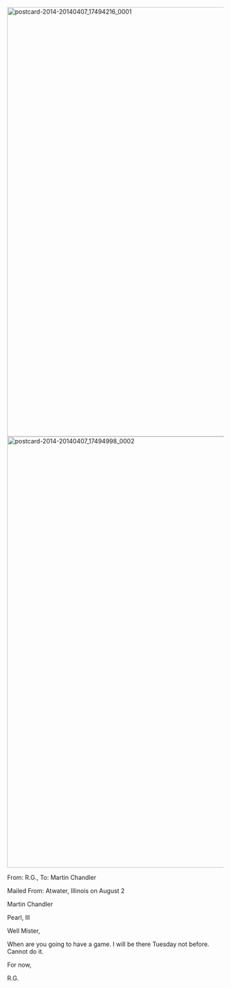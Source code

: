 <html><body><a href="http://107.170.91.122/wp-content/uploads/2014/04/postcard-2014-20140407_17494216_0001.jpg"><img class="alignnone size-full wp-image-51" src="http://107.170.91.122/wp-content/uploads/2014/04/postcard-2014-20140407_17494216_0001.jpg" alt="postcard-2014-20140407_17494216_0001" width="1479" height="998"></a><a href="http://107.170.91.122/wp-content/uploads/2014/04/postcard-2014-20140407_17494998_0002.jpg"><img class="alignnone size-full wp-image-52" src="http://107.170.91.122/wp-content/uploads/2014/04/postcard-2014-20140407_17494998_0002.jpg" alt="postcard-2014-20140407_17494998_0002" width="1488" height="1002"></a><a href="http://107.170.91.122/wp-content/uploads/2014/04/postcard-2014-20140407_17494216_0001.jpg">

</a>



From: R.G., To: Martin Chandler

Mailed From: Atwater, Illinois on August 2



Martin Chandler

Pearl, Ill



Well Mister,

When are you going to have a game. I will be there Tuesday not before. Cannot do it.

For now,

R.G.



 </body></html>